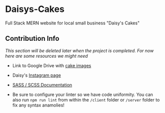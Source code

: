 # Daisys-Cakes
Full Stack MERN website for local small business "Daisy's Cakes"

## Contribution Info
*This section will be deleted later when the project is completed. For now here are some resources we might need*

* Link to Google Drive with [cake images](https://drive.google.com/drive/folders/1Hp05hOxrL5-NDPJ3JWRKqbTdWXYGWr_1?usp=sharing)
* Daisy's [Instagram page](https://www.instagram.com/daisycakes87/?next=%2Fdaisycakes87%2F)
* [SASS / SCSS Documentation](https://sass-lang.com/documentation/)

* Be sure to configure your linter so we have code uniformity. You can also run `npm run lint` from within the `/client` folder or `/server` folder to fix any syntax anamolies!
